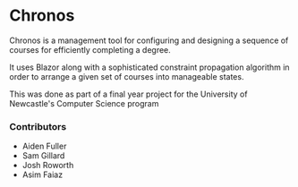# Chronos #

Chronos is a management tool for configuring and designing a sequence of courses for efficiently completing a degree.

It uses Blazor along with a sophisticated constraint propagation algorithm in order to arrange a given set of courses into manageable states.

This was done as part of a final year project for the University of Newcastle's Computer Science program

### Contributors ###

* Aiden Fuller
* Sam Gillard
* Josh Roworth
* Asim Faiaz
